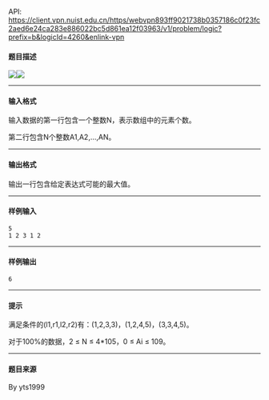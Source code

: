 API: https://client.vpn.nuist.edu.cn/https/webvpn893ff9021738b0357186c0f23fc2aed6e24ca283e886022bc5d861ea12f03963/v1/problem/logic?prefix=b&logicId=4260&enlink-vpn

#### 题目描述

![](../file/4260_0.jpg)![](../file/4260_1.jpg)

---

#### 输入格式

输入数据的第一行包含一个整数N，表示数组中的元素个数。

第二行包含N个整数A1,A2,…,AN。

---

#### 输出格式

输出一行包含给定表达式可能的最大值。

---

#### 样例输入
```
5
1 2 3 1 2
```

---

#### 样例输出
```
6
```

---

#### 提示

满足条件的(l1,r1,l2,r2)有：(1,2,3,3)，(1,2,4,5)，(3,3,4,5)。

对于100%的数据，2 ≤ N ≤ 4\*105，0 ≤ Ai ≤ 109。

---

#### 题目来源

By yts1999